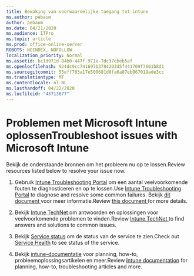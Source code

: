 ```yaml
---
title: Bewaking van voorwaardelijke toegang tot intune
ms.author: pebaum
author: pebaum
ms.date: 04/21/2020
ms.audience: ITPro
ms.topic: article
ms.prod: office-online-server
ROBOTS: NOINDEX, NOFOLLOW
localization_priority: Normal
ms.assetid: bc1d971d-84b0-447f-971e-7dc37ebeb5af
ms.openlocfilehash: 924dc9cc741697b3784203d5f441769f7601b8d1
ms.sourcegitcommit: 55eff703a17e500681d8fa6a87eb067019ade3cc
ms.translationtype: MT
ms.contentlocale: nl-NL
ms.lasthandoff: 04/22/2020
ms.locfileid: "43713677"
---
```

# <a name="troubleshoot-issues-with-microsoft-intune"></a><span data-ttu-id="0951f-102">Problemen met Microsoft Intune oplossen</span><span class="sxs-lookup"><span data-stu-id="0951f-102">Troubleshoot issues with Microsoft Intune</span></span>

<span data-ttu-id="0951f-103">Bekijk de onderstaande bronnen om het probleem nu op te lossen.</span><span class="sxs-lookup"><span data-stu-id="0951f-103">Review resources listed below to resolve your issue now.</span></span>
  
1. <span data-ttu-id="0951f-104">Gebruik [Intune Troubleshooting Portal](https://devicemanagement.microsoft.com/#blade/Microsoft_Intune_DeviceSettings/TroubleshootBlade) om een aantal veelvoorkomende fouten te diagnosticeren en op te lossen.</span><span class="sxs-lookup"><span data-stu-id="0951f-104">Use [Intune Troubleshooting Portal](https://devicemanagement.microsoft.com/#blade/Microsoft_Intune_DeviceSettings/TroubleshootBlade) to diagnose and resolve some common failures.</span></span> <span data-ttu-id="0951f-105">Bekijk [dit document ](https://docs.microsoft.com/intune/help-desk-operators)voor meer informatie.</span><span class="sxs-lookup"><span data-stu-id="0951f-105">Review [this document ](https://docs.microsoft.com/intune/help-desk-operators)for more details.</span></span>
    
2. <span data-ttu-id="0951f-106">Bekijk [Intune TechNet ](https://social.technet.microsoft.com/forums/home?forum=microsoftintuneprod)om antwoorden en oplossingen voor veelvoorkomende problemen te vinden.</span><span class="sxs-lookup"><span data-stu-id="0951f-106">Review [Intune TechNet ](https://social.technet.microsoft.com/forums/home?forum=microsoftintuneprod)to find answers and solutions to common issues.</span></span>
    
3. <span data-ttu-id="0951f-107">Bekijk [Service status](https://portal.office.com/AdminPortal/Home#/servicehealth) om de status van de service te zien.</span><span class="sxs-lookup"><span data-stu-id="0951f-107">Check out [Service Health](https://portal.office.com/AdminPortal/Home#/servicehealth) to see status of the service.</span></span> 
    
4. <span data-ttu-id="0951f-108">Bekijk [intune-documentatie](https://docs.microsoft.com/intune/) voor planning, how-to, probleemoplossingsartikelen en meer.</span><span class="sxs-lookup"><span data-stu-id="0951f-108">Review [Intune documentation](https://docs.microsoft.com/intune/) for planning, how-to, troubleshooting articles and more.</span></span> 
    


